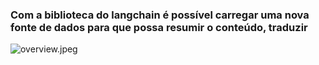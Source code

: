 ### Com a biblioteca do langchain é possível carregar uma nova fonte de dados para que possa resumir o conteúdo, traduzir

![overview.jpeg](attachment:overview.jpeg)